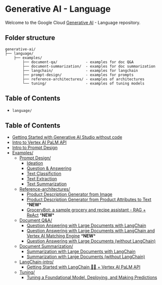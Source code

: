 # Generative AI - Language

Welcome to the Google Cloud [Generative AI](https://cloud.google.com/ai/generative-ai/) - Language repository.

## Folder structure

```text
generative-ai/
├── language/
    ├── examples/
        ├── document-qa/             - examples for doc Q&A
        ├── document-summarization/  - examples for doc summarization
        ├── langchain/               - examples for langchain
        ├── prompt-design/           - examples for prompts
        ├── reference-architectures/ - examples of architectures
        └── tuning/                  - examples of tuning models
```

## Table of Contents
- `language/`
## Table of Contents
  - [Getting Started with Generative AI Studio without code](intro_generative_ai_studio.md)
  - [Intro to Vertex AI PaLM API](intro_palm_api.ipynb)
  - [Intro to Prompt Design](intro_prompt_design.ipynb)
  - [Examples/](examples/)
    - [Prompt Design/](examples/prompt-design/)
      - [Ideation](examples/prompt-design/ideation.ipynb)
      - [Question & Answering](examples/prompt-design/question_answering.ipynb)
      - [Text Classifiction](examples/prompt-design/text_classification.ipynb)
      - [Text Extraction](examples/prompt-design/text_extraction.ipynb)
      - [Text Summarization](examples/prompt-design/text_summarization.ipynb)
    - [Reference-architectures/](examples/reference-architectures/) 
      - [Product Description Generator from Image](examples/reference-architectures/product_description_generator_image.ipynb)
      - [Product Description Generator from Product Attributes to Text](examples/reference-architectures/product_description_generator_attributes_to_text.ipynb) \***NEW**\*
      - [GroceryBot: a sample grocery and recipe assistant - RAG + ReAct](examples/reference-architectures/grocerybot_assistant.ipynb) \***NEW**\*
    - [Document Q&A/](examples/document-qa/)
      - [Question Answering with Large Documents with LangChain](examples/document-qa/question_answering_large_documents_langchain.ipynb)
      - [Question Answering with Large Documents with LangChain and Vertex AI Matching Engine](examples/document-qa/question_answering_documents_langchain_matching_engine.ipynb)  \***NEW**\*
      - [Question Answering with Large Documents (without LangChain)](examples/document-qa/question_answering_large_documents.ipynb)
    - [Document Summarization/](examples/document-summarization/)
      - [Summarization with Large Documents with LangChain](examples/document-summarization/summarization_large_documents_langchain.ipynb)
      - [Summarization with Large Documents (without LangChain)](examples/document-summarization/summarization_large_documents.ipynb)
    - [LangChain-intro/](examples/langchain-intro/)
      - [Getting Started with LangChain 🦜️🔗 + Vertex AI PaLM API](examples/langchain-intro/intro_langchain_palm_api.ipynb)
    - [Tuning/](examples/tuning/)
      - [Tuning a Foundational Model, Deploying, and Making Predictions](examples/tuning/getting_started_tuning.ipynb)
